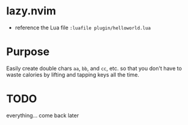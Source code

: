 # lazy.nvim

* reference the Lua file `:luafile plugin/helloworld.lua`

# Purpose

Easily create double chars `aa`, `bb`, and `cc`, etc. so that you don't
have to waste calories by lifting and tapping keys all the time.

# TODO

everything... come back later
